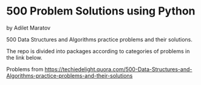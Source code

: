 # 500 Problem Solutions using Python

by Adilet Maratov

500 Data Structures and Algorithms practice problems and their solutions.

The repo is divided into packages according to categories of problems in the link below.

Problems from https://techiedelight.quora.com/500-Data-Structures-and-Algorithms-practice-problems-and-their-solutions
